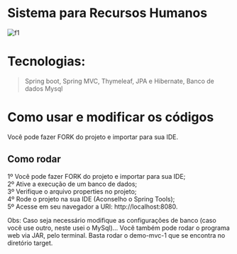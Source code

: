 # Sistema para Recursos Humanos
![f1](https://user-images.githubusercontent.com/15651513/98315922-292a1780-1fb8-11eb-997f-ea9b79910b18.png)

# Tecnologias:
>Spring boot,
>Spring MVC,
>Thymeleaf,
>JPA  e Hibernate,
>Banco de dados Mysql

# Como usar e modificar os códigos
Você pode fazer FORK do projeto e importar para sua IDE.

## Como rodar
1º Você pode fazer FORK do projeto e importar para sua IDE;<br>
2º Ative a execução de um banco de dados;<br>
3º Verifique o arquivo properties no projeto;<br>
4º Rode o projeto na sua IDE (Aconselho o Spring Tools);<br>
5º Acesse em seu navegador a URI: http://localhost:8080.<br>

Obs: Caso seja necessário modifique as configurações de banco (caso você use outro, neste usei o MySql)...
Você também pode rodar o programa web via JAR, pelo terminal. Basta rodar o demo-mvc-1 que se encontra
no diretório target.




